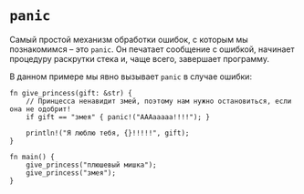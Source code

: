 # `panic`

Самый простой механизм обработки ошибок, с которым мы познакомимся – это `panic`.
Он печатает сообщение с ошибкой, начинает процедуру
раскрутки стека и, чаще всего, завершает программу.

В данном примере мы явно вызывает `panic` в случае ошибки:

```rust,editable,ignore,mdbook-runnable
fn give_princess(gift: &str) {
    // Принцесса ненавидит змей, поэтому нам нужно остановиться, если она не одобрит!
    if gift == "змея" { panic!("AAAaaaaa!!!!"); }

    println!("Я люблю тебя, {}!!!!!", gift);
}

fn main() {
    give_princess("плюшевый мишка");
    give_princess("змея");
}
```
